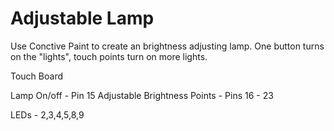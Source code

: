 # Adjustable Lamp

Use Conctive Paint to create an brightness adjusting lamp.  One button turns on the "lights", touch points turn on more lights.

Touch Board

Lamp On/off - Pin 15
Adjustable Brightness Points - Pins 16 - 23

LEDs - 2,3,4,5,8,9
